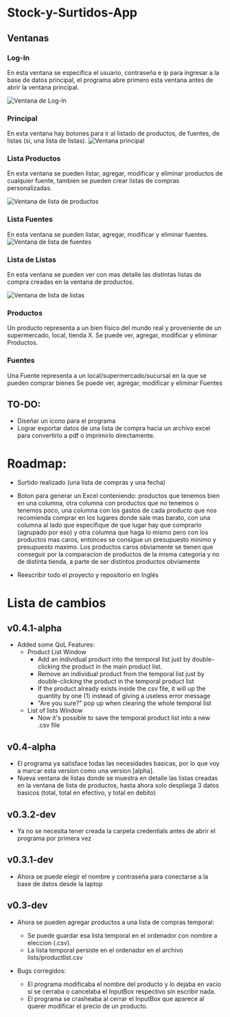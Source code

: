 # Stock-y-Surtidos-App

## Ventanas

### Log-In

En esta ventana se especifica el usuario, contraseña e ip para ingresar a la base de datos principal, el programa abre primero esta ventana antes de abrir la ventana principal.


![Ventana de Log-In](login.png)

### Principal

En esta ventana hay botones para ir al listado de productos, de fuentes, de listas (si, una lista de listas).
![Ventana principal](principal.png)

### Lista Productos

En esta ventana se pueden listar, agregar, modificar y eliminar productos de cualquier fuente, tambien se pueden crear listas de compras personalizadas.

![Ventana de lista de productos](listaproductos.png) 

### Lista Fuentes

En esta ventana se pueden listar, agregar, modificar y eliminar fuentes.
![Ventana de lista de fuentes](listafuentes.png)

### Lista de Listas

En esta ventana se pueden ver con mas detalle las distintas listas de compra creadas en la ventana de productos.

![Ventana de lista de listas](listalistas.png)

### Productos

Un producto representa a un bien físico del mundo real y proveniente de un supermercado, local, tienda X.
Se puede ver, agregar, modificar y eliminar Productos.
 
### Fuentes

Una Fuente representa a un local/supermercado/sucursal en la que se pueden comprar bienes
Se puede ver, agregar, modificar y eliminar Fuentes

## TO-DO: 

- Diseñar un icono para el programa
- Lograr exportar datos de una lista de compra hacia un archivo excel para convertirlo a pdf o imprimirlo directamente.

# Roadmap: 

- Surtido realizado (una lista de compras y una fecha)
- Boton para generar un Excel conteniendo: productos que tenemos bien en una columna, otra columna con productos que no tenemos o tenemos poco, una columna con los gastos de cada producto que nos recomienda comprar en los lugares donde sale mas barato, con una columna al lado que especifique de que lugar hay que comprarlo (agrupado por eso) y otra columna que haga lo mismo pero con los productos mas caros, entonces se consigue un presupuesto minimo y presupuesto maximo. Los productos caros obviamente se tienen que conseguir por la comparacion de productos de la misma categoria y no de distinta tienda, a parte de ser distintos productos obviamente

- Reescribir todo el proyecto y repositorio en Inglés

# Lista de cambios

## v0.4.1-alpha
- Added some QoL Features:
    - Product List Window
        - Add an individual product into the temporal list just by double-clicking the product in the main product list.
        - Remove an individual product from the temporal list just by double-clicking the product in the temporal product list
        - If the product already exists inside the csv file, it will up the quantity by one (1) instead of giving a useless error message
        - "Are you sure?" pop up when clearing the whole temporal list
    - List of lists Window
        - Now it's possible to save the temporal product list into a new .csv file

## v0.4-alpha

- El programa ya satisface todas las necesidades basicas, por lo que voy a marcar esta version como una version [alpha].
- Nueva ventana de listas donde se muestra en detalle las listas creadas en la ventana de lista de productos, hasta ahora solo despliega 3 datos basicos (total, total en efectivo, y total en debito)

## v0.3.2-dev

- Ya no se necesita tener creada la carpeta credentials antes de abrir el programa por primera vez

## v0.3.1-dev

- Ahora se puede elegir el nombre y contraseña para conectarse a la base de datos desde la laptop

## v0.3-dev

- Ahora se pueden agregar productos a una lista de compras temporal:
	- Se puede guardar esa lista temporal en el ordenador con nombre a eleccion (.csv).
	- La lista temporal persiste en el ordenador en el archivo lists/productlist.csv
	
- Bugs corregidos:
	- El programa modificaba el nombre del producto y lo dejaba en vacio si se cerraba o cancelaba el InputBox respectivo sin escribir nada.
	- El programa se crasheaba al cerrar el InputBox que aparece al querer modificar el precio de un producto.
	
